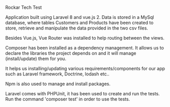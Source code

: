 Rockar Tech Test

Application built using Laravel 8 and vue.js 2. Data is stored in a MySql database, where tables Customers and Products have been created to store, retrieve and manipulate the data provided in the two csv files.

Besides Vue.js, Vue Router was installed to help routing between the views.

Composer has been installed as a dependency management. It allows us to declare the libraries the project depends on and it will manage (install/update) them for you.

It helps us installing/updating various requirements/components for our app such as Laravel framework, Doctrine, lodash etc..

Npm is also used to manage and install packages.

Laravel comes with PHPUnit, it has been used to create and run the tests. Run the command 'composer test' in order to use the tests.